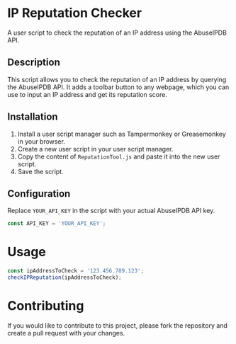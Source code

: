 # IP Reputation Checker

A user script to check the reputation of an IP address using the AbuseIPDB API.

## Description

This script allows you to check the reputation of an IP address by querying the AbuseIPDB API. It adds a toolbar button to any webpage, which you can use to input an IP address and get its reputation score.

## Installation

1. Install a user script manager such as Tampermonkey or Greasemonkey in your browser.
2. Create a new user script in your user script manager.
3. Copy the content of `ReputationTool.js` and paste it into the new user script.
4. Save the script.

## Configuration

Replace `YOUR_API_KEY` in the script with your actual AbuseIPDB API key.

```javascript
const API_KEY = 'YOUR_API_KEY';
```

# Usage
``` javascript
const ipAddressToCheck = '123.456.789.123';
checkIPReputation(ipAddressToCheck);
```

# Contributing 
If you would like to contribute to this project, please fork the repository and create a pull request with your changes.


